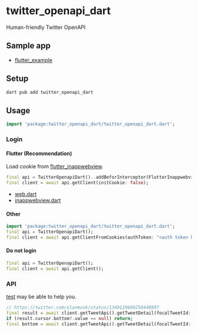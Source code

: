 # twitter_openapi_dart

Human-friendly Twitter OpenAPI

## Sample app

- [flutter_example](https://github.com/fa0311/twitter_openapi_dart/tree/main/twitter_openapi_dart/example/flutter_example)

## Setup

```sh
dart pub add twitter_openapi_dart
```

## Usage

```dart
import 'package:twitter_openapi_dart/twitter_openapi_dart.dart';
```

### Login

#### Flutter (Recommendation)

Load cookie from [flutter_inappwebview](https://github.com/pichillilorenzo/flutter_inappwebview).

```dart
final api = TwitterOpenapiDart()..addBeforInterceptor(FlutterInappwebviewDio());
final client = await api.getClient(initCookie: false);
```

- [web.dart](https://github.com/fa0311/twitter_openapi_dart/tree/main/twitter_openapi_dart/example/flutter_example/lib/view/login/web.dart)
- [inappwebview.dart](https://github.com/fa0311/twitter_openapi_dart/tree/main/twitter_openapi_dart/example/flutter_example/lib/auth/inappwebview.dart)

#### Other

```dart
import 'package:twitter_openapi_dart/twitter_openapi_dart.dart';
final api = TwitterOpenapiDart();
final client = await api.getClientFromCookies(authToken: "<auth token here>", ct0: "<csrf token here>");
```

#### Do not login

```dart
final api = TwitterOpenapiDart();
final client = await api.getClient();
```

### API

[test](https://github.com/fa0311/twitter_openapi_dart/tree/main/twitter_openapi_dart/test) may be able to help you.

```dart
// https://twitter.com/elonmusk/status/1349129669258448897
final result = await client.getTweetApi().getTweetDetail(focalTweetId: "1349129669258448897");
if (result.cursor.bottom?.value == null) return;
final bottom = await client.getTweetApi().getTweetDetail(focalTweetId: "1349129669258448897", cursor: result.cursor.bottom?.value);
```
